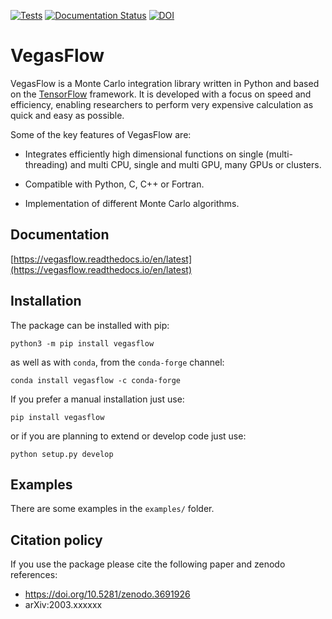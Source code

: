 [![Tests](https://github.com/N3PDF/vegasflow/workflows/pytest/badge.svg)](https://github.com/N3PDF/vegasflow/actions?query=workflow%3A%22pytest%22)
[![Documentation Status](https://readthedocs.org/projects/vegasflow/badge/?version=latest)](https://vegasflow.readthedocs.io/en/latest/?badge=latest)
[![DOI](https://zenodo.org/badge/226363558.svg)](https://zenodo.org/badge/latestdoi/226363558)


# VegasFlow

VegasFlow is a Monte Carlo integration library written in Python and based on the [TensorFlow](https://www.tensorflow.org/) framework. It is developed with a focus on speed and efficiency, enabling researchers to perform very expensive calculation as quick and easy as possible.

Some of the key features of VegasFlow are:
- Integrates efficiently high dimensional functions on single (multi-threading) and multi CPU, single and multi GPU, many GPUs or clusters.

- Compatible with Python, C, C++ or Fortran.

- Implementation of different Monte Carlo algorithms.

## Documentation

[https://vegasflow.readthedocs.io/en/latest](https://vegasflow.readthedocs.io/en/latest)


## Installation

The package can be installed with pip:
```
python3 -m pip install vegasflow
```

as well as with `conda`, from the `conda-forge` channel:
```
conda install vegasflow -c conda-forge
```

If you prefer a manual installation just use:
```
pip install vegasflow
```
or if you are planning to extend or develop code just use:
```
python setup.py develop
```

## Examples

There are some examples in the `examples/` folder.

## Citation policy

If you use the package please cite the following paper and zenodo references:
- https://doi.org/10.5281/zenodo.3691926
- arXiv:2003.xxxxxx

